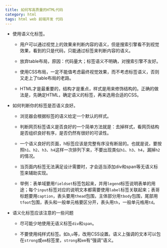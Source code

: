 ```yaml
---
title: 如何写高质量的HTML代码
category: html
tags: html web 前端开发 代码
---
```


*	使用语义化标签。

	*	用户可以通过视觉上的效果来判断内容的语义，但是搜索引擎看不到视觉效果，看到的只是代码，只能通过标签来判断内容的语义。

	*	放弃table布局，原因：代码量大；标签语义不明确，对搜索引擎不友好。

	*	使用CSS布局，一定不能值考虑最终视觉效果，而不考虑标签语义，否则又走上了table布局的老路。
	
	<!-- more -->

	*	HTML才是最重要的，结构才是重点，样式是用来修饰结构的。正确的做法是，先确定HTML，确定语义的标签，再来选用合适的CSS。

*	如何判断你的标签是否语义良好。

	*	浏览器会根据标签的语义给定一个默认的样式。

	*	判断网页标签语义是否良好的一个简单方法就是：去掉样式，看网页结构是否组织良好有序，是否仍然有很好的可读性。

	*	一个语义良好的页面，h标签应该是完整有序没有断层的。也就是说，要按照`h1`、`h2`、`h3`、`h4`这样一次排列下来，不要出现类似`h1`、`h3`、`h4`，漏掉`h2`的情况。

	*	当页面内标签无法满足设计需要时，才会适当添加div和span等无语义标签来辅助实现。

	*	举例：表单域要用`fieldset`标签包起来，并用`legend`标签说明表单的用途；每个`input`标签对应的说明文本都需要使用`label`标签关联起来；表哥标题要用`caption`，表头要用`thead`包围，主体部分用`tbody`包围，尾部用`tfoot`包围，表头和一般单元格要区分开，表头用`th`，一般单元格用`td`。

*	语义化标签应该注意的一些问题

	*	尽可能少地使用无语义标签`div`和`span`。

	*	不要使用纯样式标签。如`b`,`u`等，改用CSS设置。语义上强调的文本可以包在`strong`或`em`标签里，`strong`和`em`有“强调”语义。
